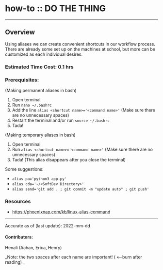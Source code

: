 # how-to :: DO THE THING
---
## Overview
Using aliases we can create convenient shortcuts in our workflow process. There are already some set up on the machines at 
school, but more can be customized as each individual desires.

### Estimated Time Cost: 0.1 hrs

### Prerequisites:
(Making permanent aliases in bash)
1. Open terminal
2. Run ```nano ~/.bashrc```
3. Add the line ```alias <shortcut name>='<command name>'``` (Make sure there are no unnecessary spaces)
4. Restart the terminal and/or run ```source ~/.bashrc```
5. Tada!

(Making temporary aliases in bash)
1. Open terminal
2. Run ```alias <shortcut name>='<command name>'``` (Make sure there are no unnecessary spaces)
3. Tada! (This alias disappears after you close the terminal)

Some suggestions:
* ```alias pa='python3 app.py'```
* ```alias cda='~/<SoftDev Directory>'```
* ```alias send='git add . ; git commit -m "update auto" ; git push'```

### Resources
* https://phoenixnap.com/kb/linux-alias-command

---

Accurate as of (last update): 2022-mm-dd

#### Contributors:  
Henali (Aahan, Erica, Henry)

_Note: the two spaces after each name are important! ( <--burn after reading)  _
